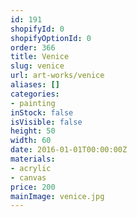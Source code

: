 ```yaml
---
id: 191
shopifyId: 0
shopifyOptionId: 0
order: 366
title: Venice
slug: venice
url: art-works/venice
aliases: []
categories:
- painting
inStock: false
isVisible: false
height: 50
width: 60
date: 2016-01-01T00:00:00Z
materials:
- acrylic
- canvas
price: 200
mainImage: venice.jpg
---
```

